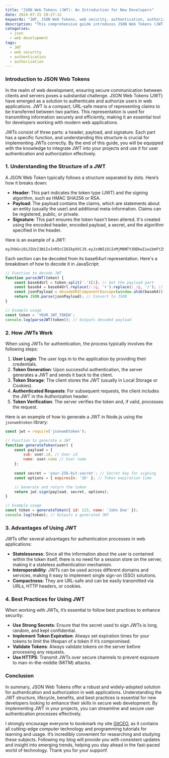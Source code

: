 ```yaml
---
title: "JSON Web Tokens (JWT): An Introduction for New Developers"
date: 2024-07-25 20:27:12
keywords: "JWT, JSON Web Tokens, web security, authentication, authorization, developers guide"
description: "This comprehensive guide introduces JSON Web Tokens (JWT) for new developers, explaining the underlying technology, its structure, and practical applications in web security. Discover how JWT works, its benefits, and its role in authentication and authorization processes, as well as step-by-step implementation instructions and examples to enhance your understanding and development skills."
categories:
  - json
  - web development
tags:
  - JWT
  - web security
  - authentication
  - authorization
---
```


### Introduction to JSON Web Tokens

In the realm of web development, ensuring secure communication between clients and servers poses a substantial challenge. JSON Web Tokens (JWT) have emerged as a solution to authenticate and authorize users in web applications. JWT is a compact, URL-safe means of representing claims to be transferred between two parties. This representation is used for transmitting information securely and efficiently, making it an essential tool for developers working with modern web applications.

JWTs consist of three parts: a header, payload, and signature. Each part has a specific function, and understanding this structure is crucial for implementing JWTs correctly. By the end of this guide, you will be equipped with the knowledge to integrate JWT into your projects and use it for user authentication and authorization effectively. 

<!-- more -->

### 1. Understanding the Structure of a JWT

A JSON Web Token typically follows a structure separated by dots. Here’s how it breaks down:

- **Header**: This part indicates the token type (JWT) and the signing algorithm, such as HMAC SHA256 or RSA. 
- **Payload**: The payload contains the claims, which are statements about an entity (usually the user) and additional meta-information. Claims can be registered, public, or private.
- **Signature**: This part ensures the token hasn't been altered. It's created using the encoded header, encoded payload, a secret, and the algorithm specified in the header.

Here is an example of a JWT:

```
eyJhbGciOiJIUzI1NiIsInR5cCI6IkpXVCJ9.eyJzdWIiOiIxMjM0NTY3ODkwIiwibmFtZSI6IkpvaG4gRG9lIiwiaWF0IjoxNTE2MjM5MDIyfQ.SflKxwRJSMeKKF2QT4fwpMeJf36POk6yJV_adQssw5c
```

Each section can be decoded from its base64url representation. Here's a breakdown of how to decode it in JavaScript:

```javascript
// Function to decode JWT
function parseJWT(token) {
    const base64Url = token.split('.')[1]; // Get the payload part
    const base64 = base64Url.replace(/-/g, '+').replace(/_/g, '/'); // Replace URL-friendly characters
    const jsonPayload = decodeURIComponent(escape(window.atob(base64))); // Decode the payload
    return JSON.parse(jsonPayload); // Convert to JSON
}

// Example usage
const token = 'YOUR_JWT_TOKEN';
console.log(parseJWT(token)); // Outputs decoded payload
```

### 2. How JWTs Work

When using JWTs for authentication, the process typically involves the following steps:

1. **User Login**: The user logs in to the application by providing their credentials.
2. **Token Generation**: Upon successful authentication, the server generates a JWT and sends it back to the client.
3. **Token Storage**: The client stores the JWT (usually in Local Storage or Cookies).
4. **Authenticated Requests**: For subsequent requests, the client includes the JWT in the Authorization header.
5. **Token Verification**: The server verifies the token and, if valid, processes the request.

Here is an example of how to generate a JWT in Node.js using the `jsonwebtoken` library:

```javascript
const jwt = require('jsonwebtoken');

// Function to generate a JWT
function generateToken(user) {
    const payload = {
        sub: user.id, // User id
        name: user.name // User name
    };
    
    const secret = 'your-256-bit-secret'; // Secret key for signing
    const options = { expiresIn: '1h' }; // Token expiration time

    // Generate and return the token
    return jwt.sign(payload, secret, options);
}

// Example usage
const token = generateToken({ id: 123, name: 'John Doe' });
console.log(token); // Outputs a generated JWT
```

### 3. Advantages of Using JWT

JWTs offer several advantages for authentication processes in web applications:

- **Statelessness**: Since all the information about the user is contained within the token itself, there is no need for a session store on the server, making it a stateless authentication mechanism.
- **Interoperability**: JWTs can be used across different domains and services, making it easy to implement single sign-on (SSO) solutions.
- **Compactness**: They are URL-safe and can be easily transmitted via URLs, HTTP headers, or cookies.

### 4. Best Practices for Using JWT

When working with JWTs, it’s essential to follow best practices to enhance security:

- **Use Strong Secrets**: Ensure that the secret used to sign JWTs is long, random, and kept confidential.
- **Implement Token Expiration**: Always set expiration times for your tokens to limit the lifespan of a token if it’s compromised.
- **Validate Tokens**: Always validate tokens on the server before processing any requests.
- **Use HTTPS**: Transmit JWTs over secure channels to prevent exposure to man-in-the-middle (MITM) attacks.

### Conclusion

In summary, JSON Web Tokens offer a robust and widely-adopted solution for authentication and authorization in web applications. Understanding the JWT structure, lifecycle, benefits, and best practices is essential for new developers looking to enhance their skills in secure web development. By implementing JWT in your projects, you can streamline and secure user authentication processes effectively.

I strongly encourage everyone to bookmark my site [GitCEO](https://gitceo.com), as it contains all cutting-edge computer technology and programming tutorials for learning and usage. It’s incredibly convenient for researching and studying these subjects. Following my blog will provide you with consistent updates and insight into emerging trends, helping you stay ahead in the fast-paced world of technology. Thank you for your support!